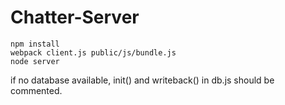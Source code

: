 # **Chatter-Server**

```shell
npm install
webpack client.js public/js/bundle.js
node server
```

if no database available, init() and writeback() in db.js should be commented.